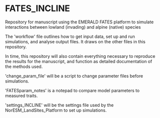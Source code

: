 # FATES_INCLINE
Repository for manuscript using the EMERALD FATES platform to simulate interactions between lowland (invading) and alpine (native) species

The 'workflow' file outlines how to get input data, set up and run simulations, and analyse output files. It draws on the other files in this repository.

In time, this repository will also contain everything necessary to reproduce the results for the manuscript, and function as detailed documentation of the methods used.

'change_param_file' will be a script to change parameter files before simulations.

'FATESparam_notes' is a notepad to compare model parameters to measured traits.

'settings_INCLINE' will be the settings file used by the NorESM_LandSites_Platform to set up simulations.
